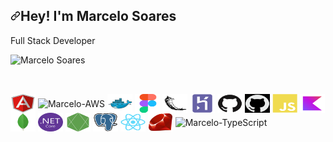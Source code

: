 <h2><a id="user-content-oiii-eu-sou-o-marcelo-soares" class="anchor" aria-hidden="true" href="#"><svg class="octicon octicon-link" viewBox="0 0 16 16" version="1.1" width="16" height="16" aria-hidden="true"><path fill-rule="evenodd" d="M7.775 3.275a.75.75 0 001.06 1.06l1.25-1.25a2 2 0 112.83 2.83l-2.5 2.5a2 2 0 01-2.83 0 .75.75 0 00-1.06 1.06 3.5 3.5 0 004.95 0l2.5-2.5a3.5 3.5 0 00-4.95-4.95l-1.25 1.25zm-4.69 9.64a2 2 0 010-2.83l2.5-2.5a2 2 0 012.83 0 .75.75 0 001.06-1.06 3.5 3.5 0 00-4.95 0l-2.5 2.5a3.5 3.5 0 004.95 4.95l1.25-1.25a.75.75 0 00-1.06-1.06l-1.25 1.25a2 2 0 01-2.83 0z"></path></svg></a>Hey! I'm Marcelo Soares</h2>
<p>Full Stack Developer</p>

![Marcelo Soares](https://github-readme-stats.vercel.app/api?username=marcelosoares-dev&show_icons=true&theme=radical)

##

<div><br>

  <img align="center" alt="Marcelo-Angular" height="30" width="40" src="https://github.com/devicons/devicon/blob/master/icons/angularjs/angularjs-original.svg" style="max-width:100%;">

   <img align="center" alt="Marcelo-AWS" height="30" width="40" src="https://cdn.jsdelivr.net/gh/devicons/devicon@latest/icons/amazonwebservices/amazonwebservices-plain-wordmark.svg" style="max-width:100%;">

   <img align="center" alt="Marcelo-Docker" height="30" width="40" src="https://github.com/devicons/devicon/blob/master/icons/docker/docker-original.svg" style="max-width:100%;">

  <img align="center" alt="Marcelo-Figma" height="30" width="40" src="https://github.com/devicons/devicon/blob/master/icons/figma/figma-original.svg" style="max-width:100%;">

  <img align="center" alt="Marcelo-Flask" height="30" width="40" src="https://github.com/devicons/devicon/blob/master/icons/flask/flask-original.svg" style="max-width:100%;">




   <img align="center" alt="Marcelo-Heroku" height="30" width="40" src="https://github.com/devicons/devicon/blob/master/icons/heroku/heroku-plain.svg" style="max-width:100%;">

   <img align="center" alt="Marcelo-GitHub" height="30" width="40" src="https://github.com/devicons/devicon/blob/master/icons/github/github-original.svg" style="max-width:100%;">

   <img align="center" alt="Marcelo-GitHub" height="30" width="40" src="https://github.com/devicons/devicon/blob/master/icons/github/github-original.svg" style="max-width:100%; filter: invert(100%);">


  <img align="center" alt="Marcelo-JavaScript" height="30" width="40" src="https://github.com/devicons/devicon/blob/master/icons/javascript/javascript-plain.svg" style="max-width:100%;">

  <img align="center" alt="Marcelo-Kotlin" height="30" width="40" src="https://github.com/devicons/devicon/blob/master/icons/kotlin/kotlin-original.svg" style="max-width:100%;">

  <img align="center" alt="Marcelo-Mongo" height="30" width="40" src="https://github.com/devicons/devicon/blob/master/icons/mongodb/mongodb-original.svg" style="max-width:100%;">

<img align="center" alt="Marcelo-Dot-Net" height="30" width="40" src="https://github.com/devicons/devicon/blob/master/icons/dotnetcore/dotnetcore-original.svg" style="max-width:100%;">

<img align="center" alt="Marcelo-Node" height="30" width="40" src="https://github.com/devicons/devicon/blob/master/icons/nodejs/nodejs-plain.svg" style="max-width:100%;">

 <img align="center" alt="Marcelo-postgresql" height="30" width="40" src="https://github.com/devicons/devicon/blob/master/icons/postgresql/postgresql-original.svg" style="max-width:100%;">

<img align="center" alt="Marcelo-React" height="30" width="40" src="https://github.com/devicons/devicon/blob/master/icons/react/react-original.svg" style="max-width:100%;">

  <img align="center" alt="Marcelo-Ruby" height="30" width="40" src="https://github.com/devicons/devicon/blob/master/icons/ruby/ruby-original.svg" style="max-width:100%;">

  <img align="center" alt="Marcelo-TypeScript" height="30" width="40" src="https://cdn.jsdelivr.net/gh/devicons/devicon/icons/typescript/typescript-original.svg" style="max-width:100%;">

  
##
